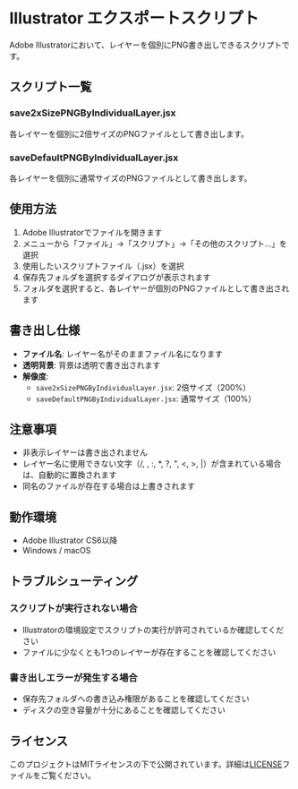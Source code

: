 # Illustrator エクスポートスクリプト

Adobe Illustratorにおいて、レイヤーを個別にPNG書き出しできるスクリプトです。

## スクリプト一覧

### save2xSizePNGByIndividualLayer.jsx
各レイヤーを個別に2倍サイズのPNGファイルとして書き出します。

### saveDefaultPNGByIndividualLayer.jsx
各レイヤーを個別に通常サイズのPNGファイルとして書き出します。

## 使用方法

1. Adobe Illustratorでファイルを開きます
2. メニューから「ファイル」→「スクリプト」→「その他のスクリプト...」を選択
3. 使用したいスクリプトファイル（.jsx）を選択
4. 保存先フォルダを選択するダイアログが表示されます
5. フォルダを選択すると、各レイヤーが個別のPNGファイルとして書き出されます

## 書き出し仕様

- **ファイル名**: レイヤー名がそのままファイル名になります
- **透明背景**: 背景は透明で書き出されます
- **解像度**: 
  - `save2xSizePNGByIndividualLayer.jsx`: 2倍サイズ（200%）
  - `saveDefaultPNGByIndividualLayer.jsx`: 通常サイズ（100%）

## 注意事項

- 非表示レイヤーは書き出されません
- レイヤー名に使用できない文字（/, \, :, *, ?, ", <, >, |）が含まれている場合は、自動的に置換されます
- 同名のファイルが存在する場合は上書きされます

## 動作環境

- Adobe Illustrator CS6以降
- Windows / macOS

## トラブルシューティング

### スクリプトが実行されない場合
- Illustratorの環境設定でスクリプトの実行が許可されているか確認してください
- ファイルに少なくとも1つのレイヤーが存在することを確認してください

### 書き出しエラーが発生する場合
- 保存先フォルダへの書き込み権限があることを確認してください
- ディスクの空き容量が十分にあることを確認してください

## ライセンス

このプロジェクトはMITライセンスの下で公開されています。詳細は[LICENSE](LICENSE)ファイルをご覧ください。